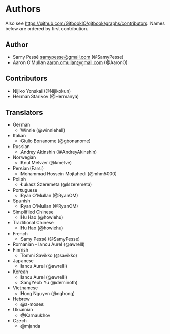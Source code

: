 Authors
=======

Also see https://github.com/GitbookIO/gitbook/graphs/contributors.
Names below are ordered by first contribution.

Author
------

- Samy Pessé <samypesse@gmail.com> (@SamyPesse)
- Aaron O'Mullan <aaron.omullan@gmail.com> (@AaronO)


Contributors
------------

- Nijiko Yonskai (@Nijikokun)
- Herman Starikov (@Hermanya)

Translators
------------

- German
    - Winnie (@winniehell)
- Italian
    - Giulio Bonanome (@gbonanome)
- Russian
    - Andrey Akinshin (@AndreyAkinshin)
- Norwegian
    - Knut Melvær (@kmelve)
- Persian (Farsi)
    - Mohammad Hossein Mojtahedi (@mhm5000)
- Polish
    - Łukasz Szeremeta (@lszeremeta)
- Portuguese
    - Ryan O'Mullan (@RyanOM)
- Spanish
    - Ryan O'Mullan (@RyanOM)
- Simplifiled Chinese
    - Hu Hao (@howiehu)
- Traditional Chinese
    - Hu Hao (@howiehu)
- French
    - Samy Pessé (@SamyPesse)
- Romanian
        - Iancu Aurel (@awrelll)
- Finnish
    - Tommi Savikko (@savikko)
- Japanese
    - Iancu Aurel (@awrelll)
- Korean
    - Iancu Aurel (@awrelll)
    - SangYeob Yu (@deminoth)
- Vietnamese
    - Hong Nguyen (@nghong)
- Hebrew
    - @a-moses
- Ukrainian
    - @Karnaukhov
- Czech
    - @mjanda

